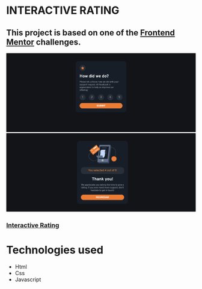# INTERACTIVE RATING

## This project is based on one of the [Frontend Mentor](https://www.frontendmentor.io/) challenges.

![Static Job Listings Master Light](./screenshot-1.png)
![Static Job Listings Master Dark](./screenshot-2.png)

### [Interactive Rating](https://www.frontendmentor.io/challenges/interactive-rating-component-koxpeBUmI)


# Technologies used

- Html
- Css
- Javascript

